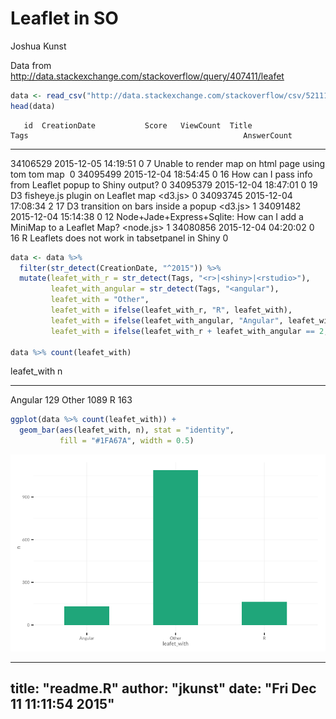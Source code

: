 # Leaflet in SO
Joshua Kunst  



Data from http://data.stackexchange.com/stackoverflow/query/407411/leafet


```r
data <- read_csv("http://data.stackexchange.com/stackoverflow/csv/521113")
head(data)
```

       id  CreationDate           Score   ViewCount  Title                                                                 Tags                                                AnswerCount
---------  --------------------  ------  ----------  --------------------------------------------------------------------  -------------------------------------------------  ------------
 34106529  2015-12-05 14:19:51        0           7  Unable to render map on html page using tom tom map                   <javascript><html><image><leaflet>                            0
 34095499  2015-12-04 18:54:45        0          16  How can I pass info from Leaflet popup to Shiny output?               <r><shiny><leaflet>                                           0
 34095379  2015-12-04 18:47:01        0          19  D3 fisheye.js plugin on Leaflet map                                   <javascript><d3.js><leaflet><fisheye>                         0
 34093745  2015-12-04 17:08:34        2          17  D3 transition on bars inside a popup                                  <javascript><d3.js><leaflet>                                  1
 34091482  2015-12-04 15:14:38        0          12  Node+Jade+Express+Sqlite: How can I add a MiniMap to a Leaflet Map?   <javascript><node.js><express><sqlite3><leaflet>              1
 34080856  2015-12-04 04:20:02        0          16  R Leaflets does not work in tabsetpanel in Shiny                      <r><dictionary><shiny><leaflet>                               0

```r
data <- data %>%
  filter(str_detect(CreationDate, "^2015")) %>% 
  mutate(leafet_with_r = str_detect(Tags, "<r>|<shiny>|<rstudio>"),
         leafet_with_angular = str_detect(Tags, "<angular"),
         leafet_with = "Other",
         leafet_with = ifelse(leafet_with_r, "R", leafet_with),
         leafet_with = ifelse(leafet_with_angular, "Angular", leafet_with),
         leafet_with = ifelse(leafet_with_r + leafet_with_angular == 2, "Both", leafet_with))

data %>% count(leafet_with)
```



leafet_with       n
------------  -----
Angular         129
Other          1089
R               163

```r
ggplot(data %>% count(leafet_with)) + 
  geom_bar(aes(leafet_with, n), stat = "identity",
           fill = "#1FA67A", width = 0.5)
```

![](readme_files/figure-html/unnamed-chunk-2-1.png) 


---
title: "readme.R"
author: "jkunst"
date: "Fri Dec 11 11:11:54 2015"
---
